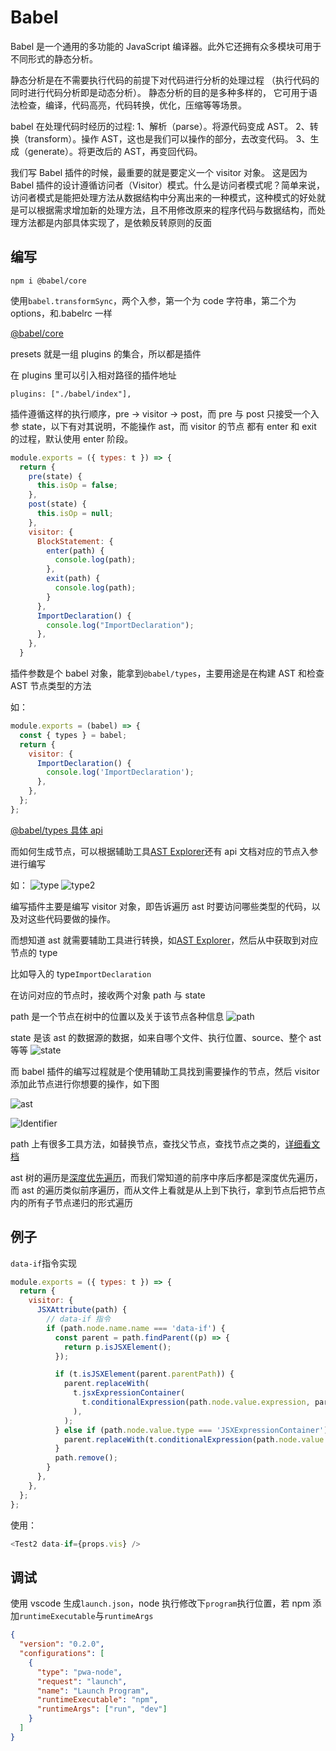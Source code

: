 # Babel

Babel 是一个通用的多功能的 JavaScript 编译器。此外它还拥有众多模块可用于不同形式的静态分析。

静态分析是在不需要执行代码的前提下对代码进行分析的处理过程 （执行代码的同时进行代码分析即是动态分析）。 静态分析的目的是多种多样的， 它可用于语法检查，编译，代码高亮，代码转换，优化，压缩等等场景。

babel 在处理代码时经历的过程:
1、解析（parse）。将源代码变成 AST。
2、转换（transform）。操作 AST，这也是我们可以操作的部分，去改变代码。
3、生成（generate）。将更改后的 AST，再变回代码。

我们写 Babel 插件的时候，最重要的就是要定义一个 visitor 对象。 这是因为 Babel 插件的设计遵循访问者（Visitor）模式。什么是访问者模式呢？简单来说，访问者模式是能把处理方法从数据结构中分离出来的一种模式，这种模式的好处就是可以根据需求增加新的处理方法，且不用修改原来的程序代码与数据结构，而处理方法都是内部具体实现了，是依赖反转原则的反面

## 编写

```
npm i @babel/core
```

使用`babel.transformSync`，两个入参，第一个为 code 字符串，第二个为 options，和.babelrc 一样

[@babel/core](https://www.babeljs.cn/docs/babel-core)

presets 就是一组 plugins 的集合，所以都是插件

在 plugins 里可以引入相对路径的插件地址

```
plugins: ["./babel/index"],
```

插件遵循这样的执行顺序，pre -> visitor -> post，而 pre 与 post 只接受一个入参 state，以下有对其说明，不能操作 ast，而 visitor 的节点 都有 enter 和 exit 的过程，默认使用 enter 阶段。

```js
module.exports = ({ types: t }) => {
  return {
    pre(state) {
      this.isOp = false;
    },
    post(state) {
      this.isOp = null;
    },
    visitor: {
      BlockStatement: {
        enter(path) {
          console.log(path);
        },
        exit(path) {
          console.log(path);
        }
      },
      ImportDeclaration() {
        console.log("ImportDeclaration");
      },
    },
  }
```

插件参数是个 babel 对象，能拿到`@babel/types`，主要用途是在构建 AST 和检查 AST 节点类型的方法

如：

```js
module.exports = (babel) => {
  const { types } = babel;
  return {
    visitor: {
      ImportDeclaration() {
        console.log('ImportDeclaration');
      },
    },
  };
};
```

[@babel/types 具体 api](https://www.babeljs.cn/docs/babel-types)

而如何生成节点，可以根据辅助工具[AST Explorer](https://astexplorer.net/)还有 api 文档对应的节点入参进行编写

如：
![type](./img/types.png)
![type2](./img/types2.png)

编写插件主要是编写 visitor 对象，即告诉遍历 ast 时要访问哪些类型的代码，以及对这些代码要做的操作。

而想知道 ast 就需要辅助工具进行转换，如[AST Explorer](https://astexplorer.net/)，然后从中获取到对应节点的 type

比如导入的 type`ImportDeclaration`

在访问对应的节点时，接收两个对象 path 与 state

path 是一个节点在树中的位置以及关于该节点各种信息
![path](./img/path.png)

state 是该 ast 的数据源的数据，如来自哪个文件、执行位置、source、整个 ast 等等
![state](./img/state.png)

而 babel 插件的编写过程就是个使用辅助工具找到需要操作的节点，然后 visitor 添加此节点进行你想要的操作，如下图

![ast](./img/ast.png)

![Identifier](./img/Identifier.png)

path 上有很多工具方法，如替换节点，查找父节点，查找节点之类的，[详细看文档](https://github.com/jamiebuilds/babel-handbook/blob/master/translations/zh-Hans/plugin-handbook.md)

ast 树的遍历是[深度优先遍历](https://developer.51cto.com/article/614590.html)，而我们常知道的前序中序后序都是深度优先遍历，而 ast 的遍历类似前序遍历，而从文件上看就是从上到下执行，拿到节点后把节点内的所有子节点递归的形式遍历

## 例子

`data-if`指令实现

```js
module.exports = ({ types: t }) => {
  return {
    visitor: {
      JSXAttribute(path) {
        // data-if 指令
        if (path.node.name.name === 'data-if') {
          const parent = path.findParent((p) => {
            return p.isJSXElement();
          });

          if (t.isJSXElement(parent.parentPath)) {
            parent.replaceWith(
              t.jsxExpressionContainer(
                t.conditionalExpression(path.node.value.expression, parent.node, t.nullLiteral()),
              ),
            );
          } else if (path.node.value.type === 'JSXExpressionContainer') {
            parent.replaceWith(t.conditionalExpression(path.node.value.expression, parent.node, t.nullLiteral()));
          }
          path.remove();
        }
      },
    },
  };
};
```

使用：

```js
<Test2 data-if={props.vis} />
```

## 调试

使用 vscode 生成`launch.json`，node 执行修改下`program`执行位置，若 npm 添加`runtimeExecutable`与`runtimeArgs`

```json
{
  "version": "0.2.0",
  "configurations": [
    {
      "type": "pwa-node",
      "request": "launch",
      "name": "Launch Program",
      "runtimeExecutable": "npm",
      "runtimeArgs": ["run", "dev"]
    }
  ]
}
```
